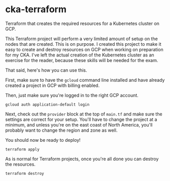 cka-terraform
=============

Terraform that creates the required resources for a Kubernetes cluster on GCP.

This Terraform project will perform a very limited amount of setup on the nodes that are created. This is on purpose. I created this project to make it easy to create and destroy resources on GCP when working on preparation for my CKA. I've left the actual creation of the Kubernetes cluster as an exercise for the reader, because these skills will be needed for the exam.

That said, here's how you can use this.

First, make sure to have the `gcloud` command line installed and have already created a project in GCP with billing enabled.

Then, just make sure you're logged in to the right GCP account.

```shell
gcloud auth application-default login
```

Next, check out the `provider` block at the top of `main.tf` and make sure the settings are correct for your setup. You'll have to change the project at a minimum, and unless you're on the east coast of North America, you'll probably want to change the region and zone as well.

You should now be ready to deploy!

```shell
terraform apply
```

As is normal for Terraform projects, once you're all done you can destroy the resources.

```shell
terraform destroy
```